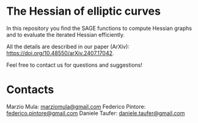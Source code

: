 # The Hessian of elliptic curves

In this repository you find the SAGE functions to compute Hessian graphs and to evaluate the iterated Hessian efficiently.

All the details are described in our paper (ArXiv): https://doi.org/10.48550/arXiv.2407.17042.

Feel free to contact us for questions and suggestions!


# Contacts

Marzio Mula: marziomula@gmail.com
Federico Pintore: federico.pintore@gmail.com
Daniele Taufer: daniele.taufer@gmail.com
